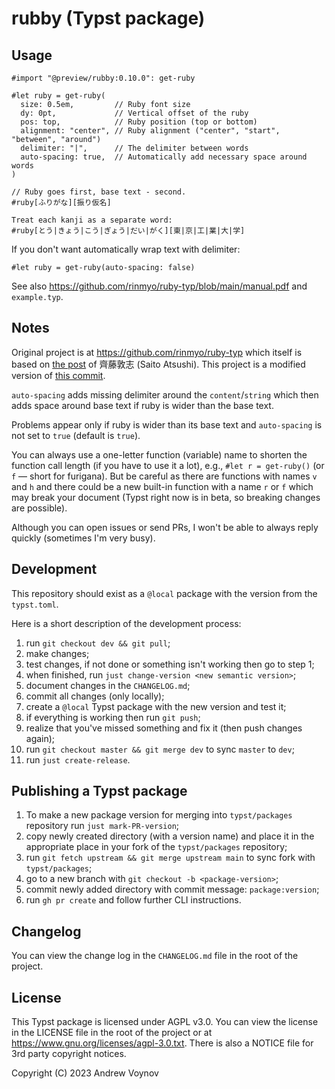 # rubby (Typst package)

## Usage

```typ
#import "@preview/rubby:0.10.0": get-ruby

#let ruby = get-ruby(
  size: 0.5em,         // Ruby font size
  dy: 0pt,             // Vertical offset of the ruby
  pos: top,            // Ruby position (top or bottom)
  alignment: "center", // Ruby alignment ("center", "start", "between", "around")
  delimiter: "|",      // The delimiter between words
  auto-spacing: true,  // Automatically add necessary space around words
)

// Ruby goes first, base text - second.
#ruby[ふりがな][振り仮名]

Treat each kanji as a separate word:
#ruby[とう|きょう|こう|ぎょう|だい|がく][東|京|工|業|大|学]
```

If you don't want automatically wrap text with delimiter:

```typ
#let ruby = get-ruby(auto-spacing: false)
```

See also <https://github.com/rinmyo/ruby-typ/blob/main/manual.pdf> and `example.typ`.

## Notes

Original project is at <https://github.com/rinmyo/ruby-typ> which itself is
based on [the post](https://zenn.dev/saito_atsushi/articles/ff9490458570e1)
of 齊藤敦志 (Saito Atsushi). This project is a modified version of
[this commit](https://github.com/rinmyo/ruby-typ/commit/23ca86180757cf70f2b9f5851abb5ea5a3b4c6a1).

`auto-spacing` adds missing delimiter around the `content`/`string` which
then adds space around base text if ruby is wider than the base text.

Problems appear only if ruby is wider than its base text and `auto-spacing` is
not set to `true` (default is `true`).

You can always use a one-letter function (variable) name to shorten the
function call length (if you have to use it a lot), e.g., `#let r = get-ruby()`
(or `f` — short for furigana). But be careful as there are functions with names
`v` and `h` and there could be a new built-in function with a name `r` or `f`
which may break your document (Typst right now is in beta, so breaking changes
are possible).

Although you can open issues or send PRs, I won't be able to always reply
quickly (sometimes I'm very busy).

## Development

This repository should exist as a `@local` package with the version from the `typst.toml`.

Here is a short description of the development process:
1. run `git checkout dev && git pull`;
2. make changes;
3. test changes, if not done or something isn't working then go to step 1;
4. when finished, run `just change-version <new semantic version>`;
5. document changes in the `CHANGELOG.md`;
6. commit all changes (only locally);
7. create a `@local` Typst package with the new version and test it;
8. if everything is working then run `git push`;
9. realize that you've missed something and fix it (then push changes again);
10. run `git checkout master && git merge dev` to sync `master` to `dev`;
11. run `just create-release`.

## Publishing a Typst package

1. To make a new package version for merging into `typst/packages` repository run
   `just mark-PR-version`;
2. copy newly created directory (with a version name) and place it in the
   appropriate place in your fork of the `typst/packages` repository;
3. run `git fetch upstream && git merge upstream main` to sync fork with `typst/packages`;
4. go to a new branch with `git checkout -b <package-version>`;
5. commit newly added directory with commit message: `package:version`;
6. run `gh pr create` and follow further CLI instructions.

## Changelog

You can view the change log in the `CHANGELOG.md` file in the root of the project.

## License

This Typst package is licensed under AGPL v3.0. You can view the license in the
LICENSE file in the root of the project or at
<https://www.gnu.org/licenses/agpl-3.0.txt>. There is also a NOTICE file for
3rd party copyright notices.

Copyright (C) 2023  Andrew Voynov
